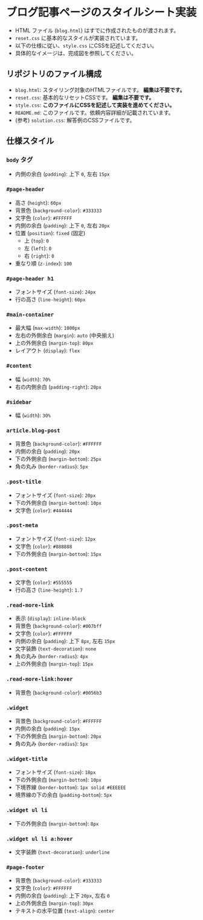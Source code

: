 # ブログ記事ページのスタイルシート実装


* HTML ファイル (`blog.html`) はすでに作成されたものが渡されます。
* `reset.css` に基本的なスタイルが実装されています。
* 以下の仕様に従い、`style.css` にCSSを記述してください。
* 具体的なイメージは、完成図を参照してください。

## リポジトリのファイル構成

* `blog.html`: スタイリング対象のHTMLファイルです。 **編集は不要です。**
* `reset.css`: 基本的なリセットCSSです。 **編集は不要です。**
* `style.css`: **このファイルにCSSを記述して実装を進めてください。**
* `README.md`: このファイルです。依頼内容詳細が記載されています。
* (参考) `solution.css`: 解答例のCSSファイルです。

## 仕様スタイル

### `body` タグ

* 内側の余白 (`padding`): 上下 `0`, 左右 `15px`

### `#page-header`

* 高さ (`height`): `60px`
* 背景色 (`background-color`): `#333333`
* 文字色 (`color`): `#FFFFFF`
* 内側の余白 (`padding`): 上下 `0`, 左右 `20px`
* 位置 (`position`): `fixed` (固定)
    * 上 (`top`): `0`
    * 左 (`left`): `0`
    * 右 (`right`): `0`
* 重なり順 (`z-index`): `100`

### `#page-header h1`

* フォントサイズ (`font-size`): `24px`
* 行の高さ (`line-height`): `60px`

### `#main-container`

* 最大幅 (`max-width`): `1000px`
* 左右の外側余白 (`margin`): `auto` (中央揃え)
* 上の外側余白 (`margin-top`): `80px`
* レイアウト (`display`): `flex`

### `#content`

* 幅 (`width`): `70%`
* 右の内側余白 (`padding-right`): `20px`

### `#sidebar`

* 幅 (`width`): `30%`

### `article.blog-post`

* 背景色 (`background-color`): `#FFFFFF`
* 内側の余白 (`padding`): `20px`
* 下の外側余白 (`margin-bottom`): `25px`
* 角の丸み (`border-radius`): `5px`

### `.post-title`

* フォントサイズ (`font-size`): `20px`
* 下の外側余白 (`margin-bottom`): `10px`
* 文字色 (`color`): `#444444`

### `.post-meta`

* フォントサイズ (`font-size`): `12px`
* 文字色 (`color`): `#888888`
* 下の外側余白 (`margin-bottom`): `15px`

### `.post-content`

* 文字色 (`color`): `#555555`
* 行の高さ (`line-height`): `1.7`

### `.read-more-link`

* 表示 (`display`): `inline-block`
* 背景色 (`background-color`): `#007bff`
* 文字色 (`color`): `#FFFFFF`
* 内側の余白 (`padding`): 上下 `8px`, 左右 `15px`
* 文字装飾 (`text-decoration`): `none`
* 角の丸み (`border-radius`): `4px`
* 上の外側余白 (`margin-top`): `15px`

### `.read-more-link:hover`

* 背景色 (`background-color`): `#0056b3`

### `.widget`

* 背景色 (`background-color`): `#FFFFFF`
* 内側の余白 (`padding`): `15px`
* 下の外側余白 (`margin-bottom`): `20px`
* 角の丸み (`border-radius`): `5px`

### `.widget-title`

* フォントサイズ (`font-size`): `18px`
* 下の外側余白 (`margin-bottom`): `10px`
* 下境界線 (`border-bottom`): `1px solid #EEEEEE`
* 境界線の下の余白 (`padding-bottom`): `5px`

### `.widget ul li`

* 下の外側余白 (`margin-bottom`): `8px`

### `.widget ul li a:hover`

* 文字装飾 (`text-decoration`): `underline`

### `#page-footer`

* 背景色 (`background-color`): `#333333`
* 文字色 (`color`): `#FFFFFF`
* 内側の余白 (`padding`): 上下 `20px`, 左右 `0`
* 上の外側余白 (`margin-top`): `30px`
* テキストの水平位置 (`text-align`): `center`
